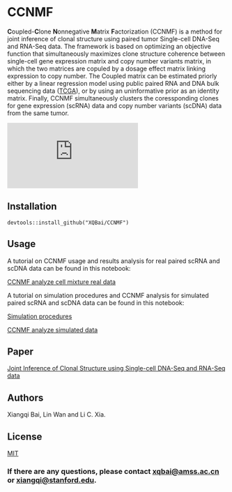 # CCNMF
**C**oupled-**C**lone **N**onnegative **M**atrix **F**actorization (CCNMF) is a method for joint inference of clonal structure using paired tumor Single-cell DNA-Seq and RNA-Seq data. The framework is based on optimizing an objective function that simultaneously maximizes clone structure coherence between single-cell gene expression matrix and copy number variants matrix, in which the two matrices are copuled by a dosage effect matrix linking expression to copy number. The Coupled matrix can be estimated priorly either by a linear regression model using public paired RNA and DNA bulk sequencing data ([TCGA](https://www.cancer.gov/about-nci/organization/ccg/research/structural-genomics/tcga)), or by using an uninformative prior as an identity matrix. Finally, CCNMF simultaneously clusters the coressponding clones for gene expression (scRNA) data and copy number variants (scDNA) data from the same tumor. 

![Flowchart of CCNMF.](https://github.com/XQBai/CCNMF/tree/master/image/CCNMFflow.pdf)

## Installation

```
devtools::install_github("XQBai/CCNMF")
```
## Usage
A tutorial on CCNMF usage and results analysis for real paired scRNA and scDNA data can be found in this notebook:

[CCNMF analyze cell mixture real data](https://github.com/XQBai/CCNMF/blob/master/notebooks/Real_data_analysis.ipynb)

A tutorial on simulation procedures and CCNMF analysis for simulated paired scRNA and scDNA data can be found in this notebook:

[Simulation procedures](https://github.com/XQBai/CCNMF/blob/master/notebooks/SimulationProcedures.ipynb)

[CCNMF analyze simulated data](https://github.com/XQBai/CCNMF/blob/master/notebooks/CCNMF_analyze_simulated_data.ipynb)

## Paper
[Joint Inference of Clonal Structure using Single-cell DNA-Seq and RNA-Seq data]()

## Authors

Xiangqi Bai, Lin Wan and Li C. Xia.

## License
[MIT](https://github.com/XQBai/CCNMF/blob/master/LICENSE)

### If there are any questions, please contact xqbai@amss.ac.cn or xiangqi@stanford.edu.
